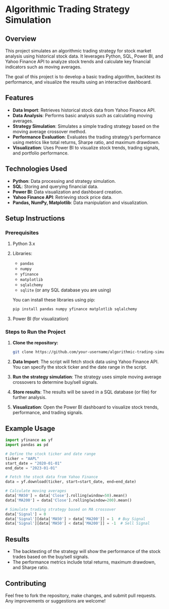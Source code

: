 # Algorithmic Trading Strategy Simulation

## Overview
This project simulates an algorithmic trading strategy for stock market analysis using historical stock data. It leverages Python, SQL, Power BI, and Yahoo Finance API to analyze stock trends and calculate key financial indicators such as moving averages.

The goal of this project is to develop a basic trading algorithm, backtest its performance, and visualize the results using an interactive dashboard.

## Features
- **Data Import**: Retrieves historical stock data from Yahoo Finance API.
- **Data Analysis**: Performs basic analysis such as calculating moving averages.
- **Strategy Simulation**: Simulates a simple trading strategy based on the moving average crossover method.
- **Performance Evaluation**: Evaluates the trading strategy’s performance using metrics like total returns, Sharpe ratio, and maximum drawdown.
- **Visualization**: Uses Power BI to visualize stock trends, trading signals, and portfolio performance.

## Technologies Used
- **Python**: Data processing and strategy simulation.
- **SQL**: Storing and querying financial data.
- **Power BI**: Data visualization and dashboard creation.
- **Yahoo Finance API**: Retrieving stock price data.
- **Pandas, NumPy, Matplotlib**: Data manipulation and visualization.

## Setup Instructions
### Prerequisites
1. Python 3.x
2. Libraries:
    - `pandas`
    - `numpy`
    - `yfinance`
    - `matplotlib`
    - `sqlalchemy`
    - `sqlite` (or any SQL database you are using)
   
   You can install these libraries using pip:
   ```bash
   pip install pandas numpy yfinance matplotlib sqlalchemy
   ```

3. Power BI (for visualization)

### Steps to Run the Project
1. **Clone the repository:**
   ```bash
   git clone https://github.com/your-username/algorithmic-trading-simulation.git
   ```

2. **Data Import**: The script will fetch stock data using Yahoo Finance API.
   You can specify the stock ticker and the date range in the script.

3. **Run the strategy simulation**: The strategy uses simple moving average crossovers to determine buy/sell signals.

4. **Store results**: The results will be saved in a SQL database (or file) for further analysis.

5. **Visualization**: Open the Power BI dashboard to visualize stock trends, performance, and trading signals.

## Example Usage
```python
import yfinance as yf
import pandas as pd

# Define the stock ticker and date range
ticker = "AAPL"
start_date = "2020-01-01"
end_date = "2023-01-01"

# Fetch the stock data from Yahoo Finance
data = yf.download(ticker, start=start_date, end=end_date)

# Calculate moving averages
data['MA50'] = data['Close'].rolling(window=50).mean()
data['MA200'] = data['Close'].rolling(window=200).mean()

# Simulate trading strategy based on MA crossover
data['Signal'] = 0
data['Signal'][data['MA50'] > data['MA200']] = 1  # Buy Signal
data['Signal'][data['MA50'] < data['MA200']] = -1  # Sell Signal
```

## Results
- The backtesting of the strategy will show the performance of the stock trades based on the buy/sell signals.
- The performance metrics include total returns, maximum drawdown, and Sharpe ratio.

## Contributing
Feel free to fork the repository, make changes, and submit pull requests. Any improvements or suggestions are welcome!


